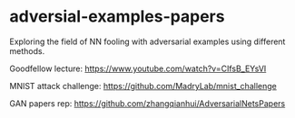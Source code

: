 # adversial-examples-papers

Exploring the field of NN fooling with adversarial examples using different methods.


Goodfellow lecture:
https://www.youtube.com/watch?v=CIfsB_EYsVI

MNIST attack challenge:
https://github.com/MadryLab/mnist_challenge

GAN papers rep:
https://github.com/zhangqianhui/AdversarialNetsPapers

